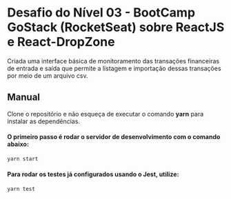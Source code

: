 # Desafio do Nível 03 - BootCamp GoStack (RocketSeat) sobre ReactJS e React-DropZone

Criada uma interface básica de monitoramento das transações financeiras de entrada e saída que permite a listagem e importação dessas transações por meio de um arquivo csv.

## Manual

Clone o repositório e não esqueça de executar o comando **yarn** para instalar as dependẽncias.

#### O primeiro passo é rodar o servidor de desenvolvimento com o comando abaixo:

```bash
yarn start
```

#### Para rodar os testes já configurados usando o Jest, utilize:

```bash
yarn test
```

